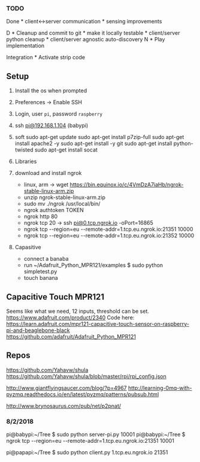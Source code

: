 ### TODO
Done
	* client<->server communication
	* sensing improvements

D
	* Cleanup and commit to git
	* make it locally testable
	* client/server python cleanup
	* client/server agnostic auto-discovery
N
	* Play implementation

Integration
	* Activate strip code
	 

## Setup
1) Install the os when prompted
2) Preferences -> Enable SSH
3) Login, user `pi`, password `raspberry`
4) ssh pi@192.168.1.104 (babypi)
5) soft
	sudo apt-get update
	sudo apt-get install p7zip-full
	sudo apt-get install apache2 -y
	sudo apt-get install -y git
	sudo apt-get install python-twisted
	sudo apt-get install socat
6) Libraries
	
7) download and install ngrok
	* linux, arm -> wget https://bin.equinox.io/c/4VmDzA7iaHb/ngrok-stable-linux-arm.zip
	* unzip ngrok-stable-linux-arm.zip
	* sudo mv ./ngrok /usr/local/bin/
	* ngrok authtoken TOKEN
	* ngrok http 80
	* ngrok tcp 20 -> ssh pi@0.tcp.ngrok.io -oPort=16865
	* ngrok tcp --region=eu --remote-addr=1.tcp.eu.ngrok.io:21351 10000
	* ngrok tcp --region=eu --remote-addr=1.tcp.eu.ngrok.io:21352 10000

8) Capasitive
	* connect a banaba
	* run ~/Adafruit_Python_MPR121/examples $ sudo python simpletest.py
	* touch banana

## Capacitive Touch MPR121
Seems like what we need, 12 inputs, threshold can be set.
https://www.adafruit.com/product/2340
Code here:
https://learn.adafruit.com/mpr121-capacitive-touch-sensor-on-raspberry-pi-and-beaglebone-black
https://github.com/adafruit/Adafruit_Python_MPR121



## Repos
https://github.com/Yahavw/shula
https://github.com/Yahavw/shula/blob/master/rpi/rpi_config.json


http://www.giantflyingsaucer.com/blog/?p=4967
http://learning-0mq-with-pyzmq.readthedocs.io/en/latest/pyzmq/patterns/pubsub.html

http://www.brynosaurus.com/pub/net/p2pnat/


### 8/2/2018
pi@babypi:~/Tree $ sudo python server-pi.py 10001
pi@babypi:~/Tree $ ngrok tcp --region=eu --remote-addr=1.tcp.eu.ngrok.io:21351 10001

pi@papapi:~/Tree $ sudo python client.py 1.tcp.eu.ngrok.io 21351
